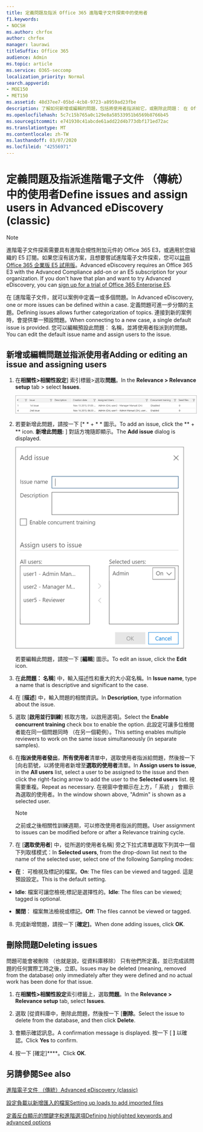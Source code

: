 ```yaml
---
title: 定義問題及指派 Office 365 進階電子文件探索中的使用者
f1.keywords:
- NOCSH
ms.author: chrfox
author: chrfox
manager: laurawi
titleSuffix: Office 365
audience: Admin
ms.topic: article
ms.service: O365-seccomp
localization_priority: Normal
search.appverid:
- MOE150
- MET150
ms.assetid: 48d37ee7-05bd-4cb8-9723-a8959ad23fbe
description: 了解如何新增或編輯的問題，包括將使用者指派給它，或刪除此問題： 在 Office 365 進階電子文件探索中 eDiscovery 案例。
ms.openlocfilehash: 5c7c15b765a0c129e8a58533951b6569b8766b45
ms.sourcegitcommit: e741930c41abcde61add22d4b773dbf171ed72ac
ms.translationtype: MT
ms.contentlocale: zh-TW
ms.lasthandoff: 03/07/2020
ms.locfileid: "42556971"
---
```

# <a name="define-issues-and-assign-users-in-advanced-ediscovery-classic"></a><span data-ttu-id="b4bbf-103">定義問題及指派進階電子文件 （傳統） 中的使用者</span><span class="sxs-lookup"><span data-stu-id="b4bbf-103">Define issues and assign users in Advanced eDiscovery (classic)</span></span>

> [!NOTE]
> <span data-ttu-id="b4bbf-p101">進階電子文件探索需要具有進階合規性附加元件的 Office 365 E3，或適用於您組織的 E5 訂閱。如果您沒有該方案，且想要嘗試進階電子文件探索，您可以[註冊 Office 365 企業版 E5 試用版](https://go.microsoft.com/fwlink/p/?LinkID=698279)。</span><span class="sxs-lookup"><span data-stu-id="b4bbf-p101">Advanced eDiscovery requires an Office 365 E3 with the Advanced Compliance add-on or an E5 subscription for your organization. If you don't have that plan and want to try Advanced eDiscovery, you can [sign up for a trial of Office 365 Enterprise E5](https://go.microsoft.com/fwlink/p/?LinkID=698279).</span></span> 
  
<span data-ttu-id="b4bbf-106">在 [進階電子文件，就可以案例中定義一或多個問題。</span><span class="sxs-lookup"><span data-stu-id="b4bbf-106">In Advanced eDiscovery, one or more issues can be defined within a case.</span></span> <span data-ttu-id="b4bbf-107">定義問題可進一步分類的主題。</span><span class="sxs-lookup"><span data-stu-id="b4bbf-107">Defining issues allows further categorization of topics.</span></span> <span data-ttu-id="b4bbf-108">連接到新的案例時，會提供單一預設問題。</span><span class="sxs-lookup"><span data-stu-id="b4bbf-108">When connecting to a new case, a single default issue is provided.</span></span> <span data-ttu-id="b4bbf-109">您可以編輯預設此問題： 名稱，並將使用者指派到的問題。</span><span class="sxs-lookup"><span data-stu-id="b4bbf-109">You can edit the default issue name and assign users to the issue.</span></span> 
  
## <a name="adding-or-editing-an-issue-and-assigning-users"></a><span data-ttu-id="b4bbf-110">新增或編輯問題並指派使用者</span><span class="sxs-lookup"><span data-stu-id="b4bbf-110">Adding or editing an issue and assigning users</span></span>

1. <span data-ttu-id="b4bbf-111">在**相關性\>相關性設定**] 索引標籤\>選取**問題**。</span><span class="sxs-lookup"><span data-stu-id="b4bbf-111">In the **Relevance \> Relevance setup** tab \> select **Issues**.</span></span>
    
    ![相關性設定問題](../media/dfd8f9ef-b167-4ed9-980e-00ae98a97169.png)
  
2. <span data-ttu-id="b4bbf-113">若要新增此問題，請按一下 [\* \* + \* \* 圖示。</span><span class="sxs-lookup"><span data-stu-id="b4bbf-113">To add an issue, click the \*\* + \*\* icon.</span></span> <span data-ttu-id="b4bbf-114">**新增此問題:** ] 對話方塊隨即顯示。</span><span class="sxs-lookup"><span data-stu-id="b4bbf-114">The **Add issue** dialog is displayed.</span></span> 
    
    ![相關性設定新增問題](../media/c8e94982-139a-472a-b85d-282f2d742046.png)
  
    <span data-ttu-id="b4bbf-116">若要編輯此問題，請按一下 [**編輯**] 圖示。</span><span class="sxs-lookup"><span data-stu-id="b4bbf-116">To edit an issue, click the **Edit** icon.</span></span> 
    
3. <span data-ttu-id="b4bbf-117">在**此問題： 名稱**] 中，輸入描述性和重大的大小寫名稱。</span><span class="sxs-lookup"><span data-stu-id="b4bbf-117">In **Issue name**, type a name that is descriptive and significant to the case.</span></span> 
    
4. <span data-ttu-id="b4bbf-118">在 [**描述**] 中，輸入問題的相關資訊。</span><span class="sxs-lookup"><span data-stu-id="b4bbf-118">In **Description**, type information about the issue.</span></span>
    
5. <span data-ttu-id="b4bbf-119">選取 [**啟用並行訓練**] 核取方塊，以啟用選項]。</span><span class="sxs-lookup"><span data-stu-id="b4bbf-119">Select the **Enable concurrent training** check box to enable the option.</span></span> <span data-ttu-id="b4bbf-120">此設定可讓多位檢閱者能在同一個問題同時 （在另一個範例）。</span><span class="sxs-lookup"><span data-stu-id="b4bbf-120">This setting enables multiple reviewers to work on the same issue simultaneously (in separate samples).</span></span> 
    
6. <span data-ttu-id="b4bbf-121">在**指派使用者發出**，**所有使用者**清單中，選取使用者指派給問題，然後按一下 [向右箭號，以將使用者新增至**選取的使用者**清單。</span><span class="sxs-lookup"><span data-stu-id="b4bbf-121">In **Assign users to issue**, in the **All users** list, select a user to be assigned to the issue and then click the right-facing arrow to add the user to the **Selected users** list.</span></span> <span data-ttu-id="b4bbf-122">視需要重複。</span><span class="sxs-lookup"><span data-stu-id="b4bbf-122">Repeat as necessary.</span></span> <span data-ttu-id="b4bbf-123">在視窗中會顯示在上方，「 系統 」 會顯示為選取的使用者。</span><span class="sxs-lookup"><span data-stu-id="b4bbf-123">In the window shown above, "Admin" is shown as a selected user.</span></span> 
    
    > [!NOTE]
    > <span data-ttu-id="b4bbf-124">之前或之後相關性訓練週期，可以修改使用者指派的問題。</span><span class="sxs-lookup"><span data-stu-id="b4bbf-124">User assignment to issues can be modified before or after a Relevance training cycle.</span></span> 
  
7. <span data-ttu-id="b4bbf-125">在 [**選取使用者**] 中，從所選的使用者名稱] 旁之下拉式清單選取下列其中一個下列取樣模式：</span><span class="sxs-lookup"><span data-stu-id="b4bbf-125">In **Selected users**, from the drop-down list next to the name of the selected user, select one of the following Sampling modes:</span></span> 
    
  - <span data-ttu-id="b4bbf-126">**在**： 可檢視及標記的檔案。</span><span class="sxs-lookup"><span data-stu-id="b4bbf-126">**On**: The files can be viewed and tagged.</span></span> <span data-ttu-id="b4bbf-127">這是預設設定。</span><span class="sxs-lookup"><span data-stu-id="b4bbf-127">This is the default setting.</span></span>
    
  - <span data-ttu-id="b4bbf-128">**Idle**: 檔案可讓您檢視;標記是選擇性的。</span><span class="sxs-lookup"><span data-stu-id="b4bbf-128">**Idle**: The files can be viewed; tagged is optional.</span></span>
    
  - <span data-ttu-id="b4bbf-129">**關閉**： 檔案無法檢視或標記。</span><span class="sxs-lookup"><span data-stu-id="b4bbf-129">**Off**: The files cannot be viewed or tagged.</span></span>
    
8. <span data-ttu-id="b4bbf-130">完成新增問題，請按一下 [**確定]**。</span><span class="sxs-lookup"><span data-stu-id="b4bbf-130">When done adding issues, click **OK**.</span></span>
    
## <a name="deleting-issues"></a><span data-ttu-id="b4bbf-131">刪除問題</span><span class="sxs-lookup"><span data-stu-id="b4bbf-131">Deleting issues</span></span>

<span data-ttu-id="b4bbf-132">問題可能會被刪除 （也就是說，從資料庫移除） 只有他們所定義，並已完成該問題的任何實際工時之後，立即。</span><span class="sxs-lookup"><span data-stu-id="b4bbf-132">Issues may be deleted (meaning, removed from the database) only immediately after they were defined and no actual work has been done for that issue.</span></span> 
  
1. <span data-ttu-id="b4bbf-133">在**相關性\>相關性設定**索引標籤上，選取**問題**。</span><span class="sxs-lookup"><span data-stu-id="b4bbf-133">In the **Relevance \> Relevance setup** tab, select **Issues**.</span></span>
    
2. <span data-ttu-id="b4bbf-134">選取 [從資料庫中，刪除此問題，然後按一下 [**刪除**。</span><span class="sxs-lookup"><span data-stu-id="b4bbf-134">Select the issue to delete from the database, and then click **Delete**.</span></span>
    
3. <span data-ttu-id="b4bbf-135">會顯示確認訊息。</span><span class="sxs-lookup"><span data-stu-id="b4bbf-135">A confirmation message is displayed.</span></span> <span data-ttu-id="b4bbf-136">按一下 [ **]** 以確認。</span><span class="sxs-lookup"><span data-stu-id="b4bbf-136">Click **Yes** to confirm.</span></span> 
    
4. <span data-ttu-id="b4bbf-137">按一下 [確定]\*\*\*\*。</span><span class="sxs-lookup"><span data-stu-id="b4bbf-137">Click **OK**.</span></span>
    
## <a name="see-also"></a><span data-ttu-id="b4bbf-138">另請參閱</span><span class="sxs-lookup"><span data-stu-id="b4bbf-138">See also</span></span>

[<span data-ttu-id="b4bbf-139">進階電子文件 （傳統）</span><span class="sxs-lookup"><span data-stu-id="b4bbf-139">Advanced eDiscovery (classic)</span></span>](office-365-advanced-ediscovery.md)
  
[<span data-ttu-id="b4bbf-140">設定負載以新增匯入的檔案</span><span class="sxs-lookup"><span data-stu-id="b4bbf-140">Setting up loads to add imported files</span></span>](set-up-loads-to-add-imported-files.md)
  
[<span data-ttu-id="b4bbf-141">定義反白顯示的關鍵字和進階選項</span><span class="sxs-lookup"><span data-stu-id="b4bbf-141">Defining highlighted keywords and advanced options</span></span>](define-highlighted-keywords-and-advanced-options.md)

